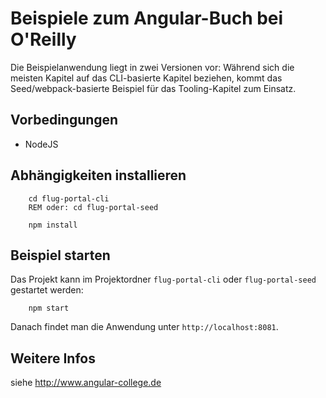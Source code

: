 # Beispiele zum Angular-Buch bei O'Reilly

Die Beispielanwendung liegt in zwei Versionen vor: Während sich die meisten Kapitel auf das CLI-basierte Kapitel beziehen, kommt das Seed/webpack-basierte Beispiel für das Tooling-Kapitel zum Einsatz.

## Vorbedingungen

- NodeJS

## Abhängigkeiten installieren

```
	cd flug-portal-cli		
	REM oder: cd flug-portal-seed

	npm install
```

## Beispiel starten

Das Projekt kann im Projektordner ``flug-portal-cli`` oder ``flug-portal-seed`` gestartet werden:

```
	npm start
```

Danach findet man die Anwendung unter ``http://localhost:8081``.



## Weitere Infos

siehe http://www.angular-college.de


